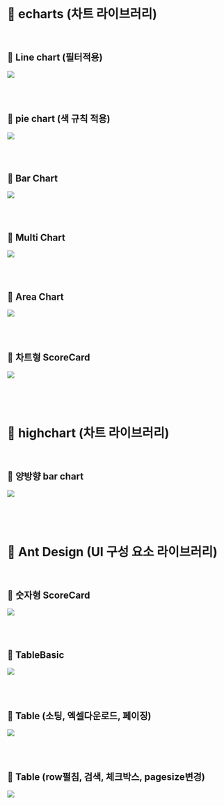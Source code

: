 <br>

# 🌼 echarts (차트 라이브러리)

<br>


## 📕 Line chart (필터적용)

![](https://velog.velcdn.com/images/iui9686/post/b68d7156-b86c-4666-bee5-6f737638d778/image.png)

<br>
<br>

## 📙 pie chart (색 규칙 적용)

![](https://velog.velcdn.com/images/iui9686/post/b99a942b-9c28-403d-86a8-940594a2dc9c/image.png)

<br>
<br>

## 📒 Bar Chart

![](https://velog.velcdn.com/images/iui9686/post/1d0aace0-12e9-4ed9-b4ef-b2f953931498/image.png)

<br>
<br>

## 📗 Multi Chart

![](https://velog.velcdn.com/images/iui9686/post/0bb29697-e311-43a6-aef1-dda6bc078ee2/image.png)


<br>
<br>


## 📘 Area Chart

![](https://velog.velcdn.com/images/iui9686/post/36946dd2-b55d-4edc-9a00-5bd6b1cad35b/image.png)


<br>
<br>


## 📃 차트형 ScoreCard


![](https://velog.velcdn.com/images/iui9686/post/700e294b-bded-43e7-9070-7511cf371f0e/image.png)

<br>
<br>
<br>




# 🌼 highchart (차트 라이브러리)

<br>

## 📕 양방향 bar chart


![](https://velog.velcdn.com/images/iui9686/post/f9de9725-2d9f-4f37-bf15-17eaa74d6545/image.png)


<br>
<br>
<br>




# 🌼 Ant Design (UI 구성 요소 라이브러리)

<br>

## 📕 숫자형 ScoreCard

![](https://velog.velcdn.com/images/iui9686/post/5cc285f6-0692-4884-9983-8120ad88111f/image.png)


<br>
<br>

## 📙 TableBasic

![](https://velog.velcdn.com/images/iui9686/post/3f3eaa2e-f939-4fd5-8ba7-381b7232d652/image.png)

<br>
<br>

## 📒 Table (소팅, 엑셀다운로드, 페이징)
![](https://velog.velcdn.com/images/iui9686/post/75794f11-4057-459e-8b6d-ae6689ad0bcf/image.png)

<br>
<br>

## 📗 Table (row펼침, 검색, 체크박스, pagesize변경)

![](https://velog.velcdn.com/images/iui9686/post/343356fb-364f-41a2-bc2f-bad84f82e2fd/image.png)


<br>
<br>
